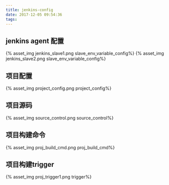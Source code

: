 ```yaml
---
title: jenkins-config
date: 2017-12-05 09:54:36
tags:
---
```



## jenkins agent  配置


{% asset_img jenkins_slave1.png slave_env_variable_config%}
{% asset_img jenkins_slave2.png slave_env_variable_config%}

## 项目配置

{% asset_img project_config.png project_config%}

## 项目源码

{% asset_img source_control.png source_control%}


## 项目构建命令

{% asset_img proj_build_cmd.png proj_build_cmd%}

## 项目构建trigger

{% asset_img proj_trigger1.png trigger%}


